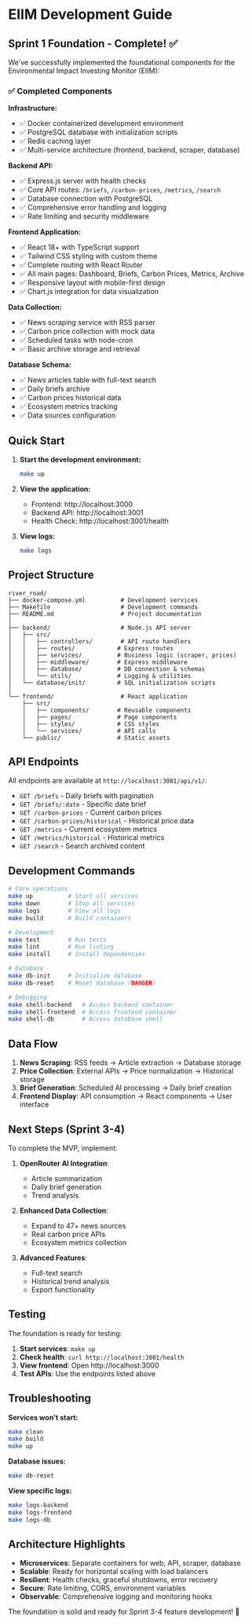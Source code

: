 # EIIM Development Guide

## Sprint 1 Foundation - Complete! ✅

We've successfully implemented the foundational components for the Environmental Impact Investing Monitor (EIIM):

### ✅ Completed Components

**Infrastructure:**
- ✅ Docker containerized development environment
- ✅ PostgreSQL database with initialization scripts
- ✅ Redis caching layer
- ✅ Multi-service architecture (frontend, backend, scraper, database)

**Backend API:**
- ✅ Express.js server with health checks
- ✅ Core API routes: `/briefs`, `/carbon-prices`, `/metrics`, `/search`
- ✅ Database connection with PostgreSQL
- ✅ Comprehensive error handling and logging
- ✅ Rate limiting and security middleware

**Frontend Application:**
- ✅ React 18+ with TypeScript support
- ✅ Tailwind CSS styling with custom theme
- ✅ Complete routing with React Router
- ✅ All main pages: Dashboard, Briefs, Carbon Prices, Metrics, Archive
- ✅ Responsive layout with mobile-first design
- ✅ Chart.js integration for data visualization

**Data Collection:**
- ✅ News scraping service with RSS parser
- ✅ Carbon price collection with mock data
- ✅ Scheduled tasks with node-cron
- ✅ Basic archive storage and retrieval

**Database Schema:**
- ✅ News articles table with full-text search
- ✅ Daily briefs archive
- ✅ Carbon prices historical data
- ✅ Ecosystem metrics tracking
- ✅ Data sources configuration

## Quick Start

1. **Start the development environment:**
   ```bash
   make up
   ```

2. **View the application:**
   - Frontend: http://localhost:3000
   - Backend API: http://localhost:3001
   - Health Check: http://localhost:3001/health

3. **View logs:**
   ```bash
   make logs
   ```

## Project Structure

```
river_road/
├── docker-compose.yml          # Development services
├── Makefile                    # Development commands
├── README.md                   # Project documentation
│
├── backend/                    # Node.js API server
│   ├── src/
│   │   ├── controllers/        # API route handlers
│   │   ├── routes/            # Express routes
│   │   ├── services/          # Business logic (scraper, prices)
│   │   ├── middleware/        # Express middleware
│   │   ├── database/          # DB connection & schemas
│   │   └── utils/             # Logging & utilities
│   └── database/init/         # SQL initialization scripts
│
└── frontend/                   # React application
    ├── src/
    │   ├── components/        # Reusable components
    │   ├── pages/             # Page components
    │   ├── styles/            # CSS styles
    │   └── services/          # API calls
    └── public/                # Static assets
```

## API Endpoints

All endpoints are available at `http://localhost:3001/api/v1/`:

- `GET /briefs` - Daily briefs with pagination
- `GET /briefs/:date` - Specific date brief
- `GET /carbon-prices` - Current carbon prices
- `GET /carbon-prices/historical` - Historical price data
- `GET /metrics` - Current ecosystem metrics
- `GET /metrics/historical` - Historical metrics
- `GET /search` - Search archived content

## Development Commands

```bash
# Core operations
make up          # Start all services
make down        # Stop all services
make logs        # View all logs
make build       # Build containers

# Development
make test        # Run tests
make lint        # Run linting
make install     # Install dependencies

# Database
make db-init     # Initialize database
make db-reset    # Reset database (DANGER)

# Debugging
make shell-backend   # Access backend container
make shell-frontend  # Access frontend container
make shell-db        # Access database shell
```

## Data Flow

1. **News Scraping**: RSS feeds → Article extraction → Database storage
2. **Price Collection**: External APIs → Price normalization → Historical storage  
3. **Brief Generation**: Scheduled AI processing → Daily brief creation
4. **Frontend Display**: API consumption → React components → User interface

## Next Steps (Sprint 3-4)

To complete the MVP, implement:

1. **OpenRouter AI Integration**:
   - Article summarization
   - Daily brief generation
   - Trend analysis

2. **Enhanced Data Collection**:
   - Expand to 47+ news sources
   - Real carbon price APIs
   - Ecosystem metrics collection

3. **Advanced Features**:
   - Full-text search
   - Historical trend analysis
   - Export functionality

## Testing

The foundation is ready for testing:

1. **Start services**: `make up`
2. **Check health**: `curl http://localhost:3001/health`
3. **View frontend**: Open http://localhost:3000
4. **Test APIs**: Use the endpoints listed above

## Troubleshooting

**Services won't start:**
```bash
make clean
make build 
make up
```

**Database issues:**
```bash
make db-reset
```

**View specific logs:**
```bash
make logs-backend
make logs-frontend  
make logs-db
```

## Architecture Highlights

- **Microservices**: Separate containers for web, API, scraper, database
- **Scalable**: Ready for horizontal scaling with load balancers
- **Resilient**: Health checks, graceful shutdowns, error recovery
- **Secure**: Rate limiting, CORS, environment variables
- **Observable**: Comprehensive logging and monitoring hooks

The foundation is solid and ready for Sprint 3-4 feature development! 🚀